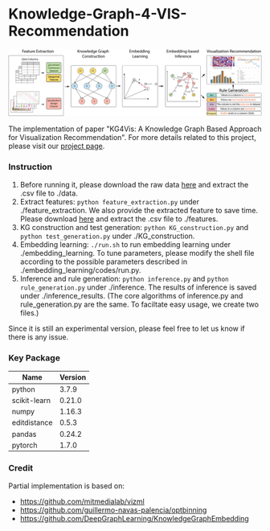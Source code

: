 # Knowledge-Graph-4-VIS-Recommendation

<img src="Teaser.png" alt="drawing" width = "2000"> 

The implementation of paper "KG4Vis: A Knowledge Graph Based Approach for Visualization Recommendation".
For more details related to this project,
please visit our [project page](https://kg4vis.github.io/index.html).

### Instruction
1. Before running it, please download the raw data [here](https://kg4vis.s3.us-east-2.amazonaws.com/corpus.zip) and extract the .csv file to ./data.
2. Extract features: ```python feature_extraction.py``` under ./feature_extraction. We also provide the extracted feature to save time. Please download [here](https://kg4vis.s3.us-east-2.amazonaws.com/feature.zip) and extract the .csv file to ./features.
3. KG construction and test generation: ```python KG_construction.py``` and ```python test_generation.py``` under ./KG_construction.
4. Embedding learning: ```./run.sh``` to run embedding learning under ./embedding_learning. To tune parameters, please modify the shell file according to the possible parameters described in ./embedding_learning/codes/run.py.
5. Inference and rule generation: ```python inference.py``` and ```python rule_generation.py``` under ./inference. The results of inference is saved under ./inference_results. (The core algorithms of inference.py and rule_generation.py are the same. To faciltate easy usage, we create two files.)

Since it is still an experimental version, please feel free to let us know if there is any issue.


### Key Package
|Name|Version
|---|---|
|python |3.7.9 |
|scikit-learn|0.21.0|
|numpy|1.16.3|
|editdistance|0.5.3|
|pandas|0.24.2|
|pytorch|1.7.0|


### Credit
Partial implementation is based on:
- https://github.com/mitmedialab/vizml
- https://github.com/guillermo-navas-palencia/optbinning
- https://github.com/DeepGraphLearning/KnowledgeGraphEmbedding
